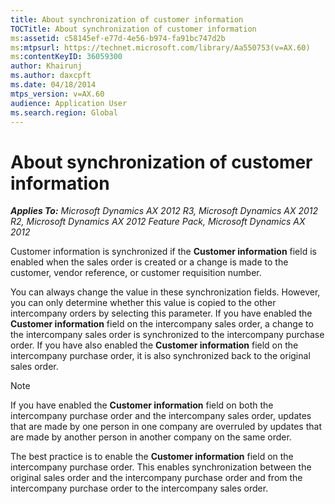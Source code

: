 ```yaml
---
title: About synchronization of customer information
TOCTitle: About synchronization of customer information
ms:assetid: c58145ef-e77d-4e56-b974-fa91bc747d2b
ms:mtpsurl: https://technet.microsoft.com/library/Aa550753(v=AX.60)
ms:contentKeyID: 36059300
author: Khairunj
ms.author: daxcpft
ms.date: 04/18/2014
mtps_version: v=AX.60
audience: Application User
ms.search.region: Global
---
```


# About synchronization of customer information 


_**Applies To:** Microsoft Dynamics AX 2012 R3, Microsoft Dynamics AX 2012 R2, Microsoft Dynamics AX 2012 Feature Pack, Microsoft Dynamics AX 2012_

Customer information is synchronized if the **Customer information** field is enabled when the sales order is created or a change is made to the customer, vendor reference, or customer requisition number.

You can always change the value in these synchronization fields. However, you can only determine whether this value is copied to the other intercompany orders by selecting this parameter. If you have enabled the **Customer information** field on the intercompany sales order, a change to the intercompany sales order is synchronized to the intercompany purchase order. If you have also enabled the **Customer information** field on the intercompany purchase order, it is also synchronized back to the original sales order.


> [!NOTE]
> <P>If you have enabled the <STRONG>Customer information</STRONG> field on both the intercompany purchase order and the intercompany sales order, updates that are made by one person in one company are overruled by updates that are made by another person in another company on the same order.</P>
> <P></P>



The best practice is to enable the **Customer information** field on the intercompany purchase order. This enables synchronization between the original sales order and the intercompany purchase order and from the intercompany purchase order to the intercompany sales order.

  


